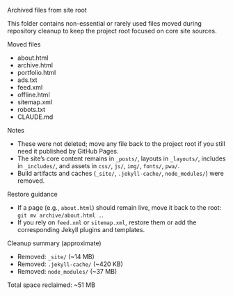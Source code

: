 Archived files from site root

This folder contains non-essential or rarely used files moved during repository cleanup to keep the project root focused on core site sources.

Moved files
- about.html
- archive.html
- portfolio.html
- ads.txt
- feed.xml
- offline.html
- sitemap.xml
- robots.txt
- CLAUDE.md

Notes
- These were not deleted; move any file back to the project root if you still need it published by GitHub Pages.
- The site’s core content remains in `_posts/`, layouts in `_layouts/`, includes in `_includes/`, and assets in `css/`, `js/`, `img/`, `fonts/`, `pwa/`.
- Build artifacts and caches (`_site/`, `.jekyll-cache/`, `node_modules/`) were removed.

Restore guidance
- If a page (e.g., `about.html`) should remain live, move it back to the root: `git mv archive/about.html .`.
- If you rely on `feed.xml` or `sitemap.xml`, restore them or add the corresponding Jekyll plugins and templates.

Cleanup summary (approximate)
- Removed: `_site/` (~14 MB)
- Removed: `.jekyll-cache/` (~420 KB)
- Removed: `node_modules/` (~37 MB)

Total space reclaimed: ~51 MB

